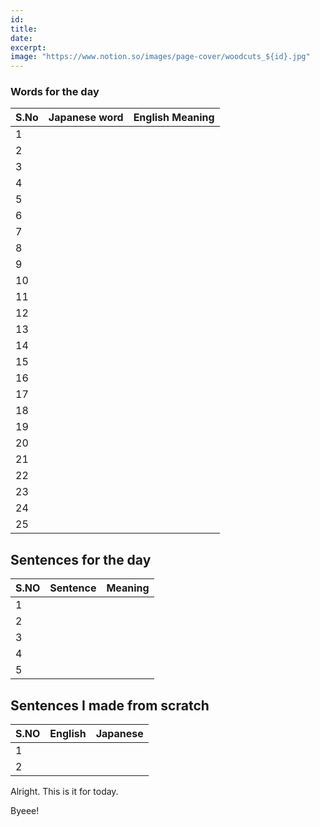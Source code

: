 ```yaml
---
id:
title:
date:
excerpt:
image: "https://www.notion.so/images/page-cover/woodcuts_${id}.jpg"
---
```


### Words for the day

| S.No | Japanese word | English Meaning |
| :--- | :------------ | :-------------- |
| 1    |               |                 |
| 2    |               |                 |
| 3    |               |                 |
| 4    |               |                 |
| 5    |               |                 |
| 6    |               |                 |
| 7    |               |                 |
| 8    |               |                 |
| 9    |               |                 |
| 10   |               |                 |
| 11   |               |                 |
| 12   |               |                 |
| 13   |               |                 |
| 14   |               |                 |
| 15   |               |                 |
| 16   |               |                 |
| 17   |               |                 |
| 18   |               |                 |
| 19   |               |                 |
| 20   |               |                 |
| 21   |               |                 |
| 22   |               |                 |
| 23   |               |                 |
| 24   |               |                 |
| 25   |               |                 |

## Sentences for the day

| S.NO | Sentence | Meaning |
| :--- | :------- | :------ |
| 1    |          |         |
| 2    |          |         |
| 3    |          |         |
| 4    |          |         |
| 5    |          |         |

## Sentences I made from scratch

| S.NO | English | Japanese |
| :--- | :------ | :------- |
| 1    |         |          |
| 2    |         |          |

Alright. This is it for today.

Byeee!
